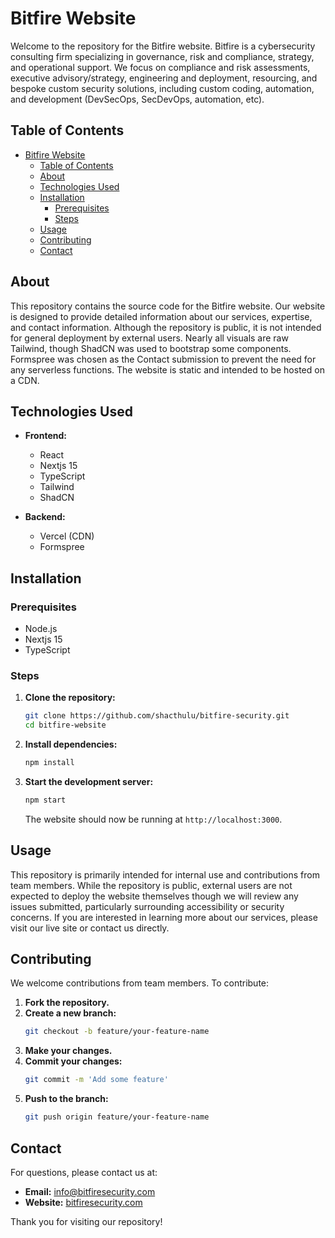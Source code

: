 # Bitfire Website

Welcome to the repository for the Bitfire website. Bitfire is a cybersecurity consulting firm specializing in governance, risk and compliance, strategy, and operational support. We focus on compliance and risk assessments, executive advisory/strategy, engineering and deployment, resourcing, and bespoke custom security solutions, including custom coding, automation, and development (DevSecOps, SecDevOps, automation, etc).

## Table of Contents

- [Bitfire Website](#bitfire-website)
  - [Table of Contents](#table-of-contents)
  - [About](#about)
  - [Technologies Used](#technologies-used)
  - [Installation](#installation)
    - [Prerequisites](#prerequisites)
    - [Steps](#steps)
  - [Usage](#usage)
  - [Contributing](#contributing)
  - [Contact](#contact)

## About

This repository contains the source code for the Bitfire website. Our website is designed to provide detailed information about our services, expertise, and contact information. Although the repository is public, it is not intended for general deployment by external users.  Nearly all visuals are raw Tailwind, though ShadCN was used to bootstrap some components. Formspree was chosen as the Contact submission to prevent the need for any serverless functions. The website is static and intended to be hosted on a CDN.

## Technologies Used

- **Frontend:**
  - React
  - Nextjs 15
  - TypeScript
  - Tailwind
  - ShadCN

- **Backend:**
  - Vercel (CDN)
  - Formspree

## Installation

### Prerequisites

- Node.js
- Nextjs 15
- TypeScript

### Steps

1. **Clone the repository:**
   ```bash
   git clone https://github.com/shacthulu/bitfire-security.git
   cd bitfire-website
   ```

2. **Install dependencies:**
   ```bash
   npm install
   ```

3. **Start the development server:**
   ```bash
   npm start
   ```

   The website should now be running at `http://localhost:3000`.

## Usage

This repository is primarily intended for internal use and contributions from team members. While the repository is public, external users are not expected to deploy the website themselves though we will review any issues submitted, particularly surrounding accessibility or security concerns. If you are interested in learning more about our services, please visit our live site or contact us directly.

## Contributing

We welcome contributions from team members. To contribute:

1. **Fork the repository.**
2. **Create a new branch:**
   ```bash
   git checkout -b feature/your-feature-name
   ```
3. **Make your changes.**
4. **Commit your changes:**
   ```bash
   git commit -m 'Add some feature'
   ```
5. **Push to the branch:**
   ```bash
   git push origin feature/your-feature-name
   ```

## Contact

For questions, please contact us at:

- **Email:** info@bitfiresecurity.com
- **Website:** [bitfiresecurity.com](https://www.bitfiresecurity.com)

Thank you for visiting our repository!